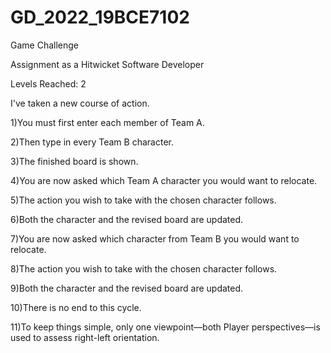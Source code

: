 # GD_2022_19BCE7102
Game Challenge

Assignment as a Hitwicket Software Developer

Levels Reached: 2

I've taken a new course of action.

1)You must first enter each member of Team A.

2)Then type in every Team B character.

3)The finished board is shown.

4)You are now asked which Team A character you would want to relocate.

5)The action you wish to take with the chosen character follows.

6)Both the character and the revised board are updated.

7)You are now asked which character from Team B you would want to relocate.

8)The action you wish to take with the chosen character follows.

9)Both the character and the revised board are updated.

10)There is no end to this cycle.

11)To keep things simple, only one viewpoint—both Player perspectives—is used to assess right-left orientation.

